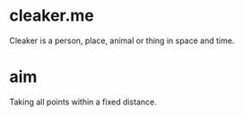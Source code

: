 # cleaker.me
Cleaker is a person, place, animal or thing in space and time.
# aim
Taking all points within a fixed distance.
